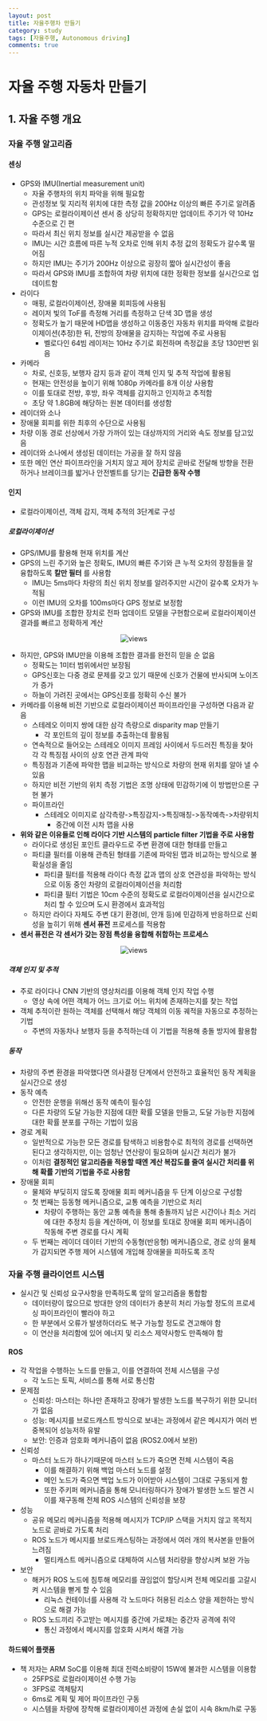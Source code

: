 ```yaml
---
layout: post
title: 자율주행차 만들기
category: study
tags: [자율주행, Autonomous driving]
comments: true
---
```


# 자율 주행 자동차 만들기
## 1. 자율 주행 개요
### 자율 주행 알고리즘
#### 센싱
- GPS와 IMU(Inertial measurement unit)
  - 자율 주행차의 위치 파악을 위해 필요함
  - 관성정보 및 지리적 위치에 대한 측정 값을 200Hz 이상의 빠른 주기로 알려줌
  - GPS는 로컬라이제이션 센서 중 상당히 정확하지만 업데이트 주기가 약 10Hz 수준으로 긴 편
  - 따라서 최신 위치 정보를 실시간 제공받을 수 없음
  - IMU는 시간 흐름에 따른 누적 오차로 인해 위치 추정 값의 정확도가 갈수록 떨어짐
  - 하지만 IMU는 주기가 200Hz 이상으로 굉장히 짧아 실시간성이 좋음
  - 따라서 GPS와 IMU를 조합하여 차량 위치에 대한 정확한 정보를 실시간으로 업데이트함
- 라이다
  - 매핑, 로컬라이제이션, 장애물 회피등에 사용됨
  - 레이저 빛의 ToF를 측정해 거리를 측정하고 단색 3D 맵을 생성
  - 정확도가 높기 때문에 HD맵을 생성하고 이동중인 자동차 위치를 파악해 로컬라이제이션(추정)한 뒤, 전방의 장애물을 감지하는 작업에 주로 사용됨
    - 벨로다인 64빔 레이저는 10Hz 주기로 회전하며 측정값을 초당 130만번 읽음
- 카메라
  - 차로, 신호등, 보행자 감지 등과 같이 객체 인지 및 추적 작업에 활용됨
  - 현재는 안전성을 높이기 위해 1080p 카메라를 8개 이상 사용함
  - 이를 토대로 전방, 후방, 좌우 객체를 감지하고 인지하고 추적함
  - 초당 약 1.8GB에 해당하는 원본 데이터를 생성함
- 레이더와 소나
- 장애물 회피를 위한 최후의 수단으로 사용됨
- 차량 이동 경로 선상에서 가장 가까이 있는 대상까지의 거리와 속도 정보를 담고있음
- 레이더와 소나에서 생성된 데이터는 가공을 잘 하지 않음
- 또한 메인 연산 파이프라인을 거치지 않고 제어 장치로 곧바로 전달해 방향을 전환하거나 브레이크를 밟거나 안전벨트를 당기는 __긴급한 동작 수행__
#### 인지
- 로컬라이제이션, 객체 감지, 객체 추적의 3단계로 구성
##### 로컬라이제이션
  - GPS/IMU를 활용해 현재 위치를 계산
  - GPS의 느린 주기와 높은 정확도, IMU의 빠른 주기와 큰 누적 오차의 장점들을 잘 융합하도록 __칼만 필터__ 를 사용함
    - IMU는 5ms마다 차랑의 최신 위치 정보를 알려주지만 시간이 갈수록 오차가 누적됨
    - 이런 IMU의 오차를 100ms마다 GPS 정보로 보정함
  - GPS와 IMU를 조합한 장치로 전파 업데이트 모델을 구현함으로써 로컬라이제이션 결과를 빠르고 정확하게 계산
  
<center>
<figure>
<img src="/assets/post_img/study/2019-10-31-autonomous_car/fig1.JPG" alt="views">
<figcaption></figcaption>
</figure>
</center>

- 하지만, GPS와 IMU만을 이용해 조합한 결과를 완전히 믿을 순 없음
  - 정확도는 1미터 범위에서만 보장됨
  - GPS신호는 다중 경로 문제를 갖고 있기 때문에 신호가 건물에 반사되며 노이즈가 증가
  - 하늘이 가려진 곳에서는 GPS신호를 정확히 수신 불가
- 카메라를 이용해 비전 기반으로 로컬라이제이션 파이프라인을 구성하면 다음과 같음
  - 스테레오 이미지 쌍에 대한 삼각 측량으로 disparity map 만들기
    - 각 포인트의 깊이 정보를 추출하는데 활용됨
  - 연속적으로 들어오는 스테레오 이미지 프레임 사이에서 두드러진 특징을 찾아 각 각 특징점 사이의 상호 연관 관계 파악
  - 특징점과 기존에 파악한 맵을 비교하는 방식으로 차량의 현재 위치를 알아 낼 수 있음
  - 하지만 비전 기반의 위치 측정 기법은 조명 상태에 민감하기에 이 방법만으론 구현 불가
  - 파이프라인
    - 스테레오 이미지로 삼각측량->특징감지->특징매칭->동작예측->차량위치
      - 중간에 이전 시차 맵을 사용
- __위와 같은 이유들로 인해 라이다 기반 시스템의 particle filter 기법을 주로 사용함__
  - 라이다로 생성된 포인트 클라우드로 주변 환경에 대한 형태를 만들고
  - 파티클 필터를 이용해 관측된 형태를 기존에 파악된 맵과 비교하는 방식으로 불확실성을 줄임
    - 파티클 필터를 적용해 라이다 측정 값과 맵의 상호 연관성을 파악하는 방식으로 이동 중인 차량의 로컬라이제이션을 처리함
    - 파티클 필터 기법은 10cm 수준의 정확도로 로컬라이제이션을 실시간으로 처리 할 수 있으며 도시 환경에서 효과적임
  - 하지만 라이다 자체도 주변 대기 환경(비, 안개 등)에 민감하게 반응하므로 신뢰성을 높히기 위해 __센서 퓨전__ 프로세스를 적용함
- __센서 퓨전은 각 센서가 갖는 장점 특성을 융합해 취합하는 프로세스__

<center>
<figure>
<img src="/assets/post_img/study/2019-10-31-autonomous_car/fig2.JPG" alt="views">
<figcaption></figcaption>
</figure>
</center>

##### 객체 인지 및 추적
- 주로 라이다나 CNN 기반의 영상처리를 이용해 객체 인지 작업 수행
  - 영상 속에 어떤 객체가 어느 크기로 어느 위치에 존재하는지를 찾는 작업
- 객체 추적이란 원하는 객체를 선택해서 해당 객체의 이동 궤적을 자동으로 추정하는 기법
  - 주변의 자동차나 보행자 등을 추적하는데 이 기법을 적용해 충돌 방지에 활용함

##### 동작
- 차량의 주변 환경을 파악했다면 의사결정 단계에서 안전하고 효율적인 동작 계획을 실시간으로 생성
- 동작 예측
  - 안전한 운행을 위해선 동작 예측이 필수임
  - 다른 차량의 도달 가능한 지점에 대한 확률 모델을 만들고, 도달 가능한 지점에 대한 확률 분포를 구하는 기법이 있음
- 경로 계획
  - 일반적으로 가능한 모든 경로를 탐색하고 비용함수로 최적의 경로를 선택하면 된다고 생각하지만, 이는 엄청난 연산량이 필요하며 실시간 처리가 불가
  - 이처럼 __결정적인 알고리즘을 적용할 때엔 계산 복잡도를 줄여 실시간 처리를 위해 확률 기반의 기법을 주로 사용함__
- 장애물 회피
  - 물체와 부딪히지 않도록 장애물 회피 메커니즘을 두 단계 이상으로 구성함
  - 첫 번째는 등동형 메커니즘으로, 교통 예측을 기반으로 처리
    - 차량이 주행하는 동안 교통 예측을 통해 충돌까지 남은 시간이나 최소 거리에 대한 추정치 등을 계산하며, 이 정보를 토대로 장애물 회피 메커니즘이 작동해 주변 경로를 다시 계획
  - 두 번째는 레이더 데이터 기반의 수동형(반응형) 메커니즘으로, 경로 상의 물체가 감지되면 주행 제어 시스템에 개입해 장애물을 피하도록 조작
  
### 자율 주행 클라이언트 시스템
- 실시간 및 신뢰성 요구사항을 만족하도록 앞의 알고리즘을 통합함
  - 데이터량이 많으므로 방대한 양의 데이터가 충분히 처리 가능할 정도의 프로세싱 파이프라인이 빨라야 하고
  - 한 부분에서 오류가 발생하더라도 복구 가능할 정도로 견고해야 함
  - 이 연산을 처리함에 있어 에너지 및 리소스 제약사항도 만족해야 함

#### ROS
- 각 작업을 수행하는 노드를 만들고, 이를 연결하여 전체 시스템을 구성
  - 각 노드는 토픽, 서비스를 통해 서로 통신함
- 문제점
  - 신뢰성: 마스터는 하나만 존재하고 장애가 발생한 노드를 복구하기 위한 모니터가 없음
  - 성능: 메시지를 브로드캐스트 방식으로 보내는 과정에서 같은 메시지가 여러 번 중복되어 성능저하 유발
  - 보안: 인증과 암호화 메커니즘이 없음 (ROS2.0에서 보완)
- 신뢰성
  - 마스터 노드가 하나기때문에 마스터 노드가 죽으면 전체 시스템이 죽음
    - 이를 해결하기 위해 백업 마스터 노드를 설정
    - 메인 노드가 죽으면 백업 노드가 이어받아 시스템이 그대로 구동되게 함
    - 또한 주키퍼 메커니즘을 통해 모니터링하다가 장애가 발생한 노드 발견 시 이를 재구동해 전체 ROS 시스템의 신뢰성을 보장
- 성능
  - 공유 메모리 메커니즘을 적용해 메시지가 TCP/IP 스택을 거치지 않고 목적지 노드로 곧바로 가도록 처리
  - ROS 노드가 메시지를 브로드캐스팅하는 과정에서 여러 개의 복사본을 만들어 느려짐
    - 멀티캐스트 메커니즘으로 대체하여 시스템 처리량을 향상시켜 보완 가능
- 보안
  - 해커가 ROS 노드에 침투해 메모리를 끊임없이 할당시켜 전체 메모리를 고갈시켜 시스템을 뻗게 할 수 있음
    - 리눅스 컨테이너를 사용해 각 노드마다 허용된 리소스 양을 제한하는 방식으로 해결 가능
  - ROS 노드끼리 주고받는 메시지를 중간에 가로채는 중간자 공격에 취약
    - 통신 과정에서 메시지를 암호화 시켜서 해결 가능

#### 하드웨어 플랫폼
- 책 저자는 ARM SoC를 이용해 최대 전력소비량이 15W에 불과한 시스템을 이용함
  - 25FPS로 로컬라이제이션 수행 가능
  - 3FPS로 객체탐지
  - 6ms로 계획 및 제어 파이프라인 구동
  - 시스템을 차량에 장착해 로컬라이제이션 과정에 손실 없이 시속 8km/h로 구동
    
